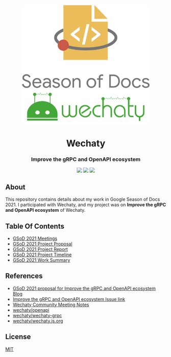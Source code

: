 <div align="center">
<img src="assets/gsod-2021-1.svg" height="auto" width="400" />
<br />
<img src="assets/gsod-2021-2.svg" height="auto" width="400" />
<br />
<h1>Wechaty</h1>
<h3>
Improve the gRPC and OpenAPI ecosystem
</h3>
<a href="https://github.com/iamrajiv/GSoD-2021/network/members"><img src="https://img.shields.io/github/forks/iamrajiv/GSoD-2021?color=0969da&style=for-the-badge" height="auto" width="auto" /></a>
<a href="https://github.com/iamrajiv/GSoD-2021/stargazers"><img src="https://img.shields.io/github/stars/iamrajiv/GSoD-2021?color=0969da&style=for-the-badge" height="auto" width="auto" /></a>
<a href="https://github.com/iamrajiv/GSoD-2021/blob/master/LICENSE"><img src="https://img.shields.io/github/license/iamrajiv/GSoD-2021?color=0969da&style=for-the-badge" height="auto" width="auto" /></a>
</div>

## About

This repository contains details about my work in Google Season of Docs 2021. I participated with Wechaty, and my project was on **Improve the gRPC and OpenAPI ecosystem** of Wechaty.

## Table Of Contents

- [GSoD 2021 Meetings](GSoD_2021_Meetings.md)
- [GSoD 2021 Project Proposal](GSoD_2021_Project_Proposal.md)
- [GSoD 2021 Project Report](GSoD_2021_Project_Report.md)
- [GSoD 2021 Project Timeline](GSoD_2021_Project_Timeline.md)
- [GSoD 2021 Work Summary](GSoD_2021_Work_Summary.md)

## References

- [GSoD 2021 proposal for Improve the gRPC and OpenAPI ecosystem Blog](https://wechaty.js.org/2021/05/18/gsod-2021-proposal-for-improve-the-grpc-and-openapi-ecosystem/)
- [Improve the gRPC and OpenAPI ecosystem Issue link](https://github.com/wechaty/wechaty.js.org/issues/1012)
- [Wechaty Community Meeting Notes](https://docs.google.com/document/d/1fVCk8qRYc4RKGMf2UY5HOe07hEhPUOpGC34v88GEFJg/edit#)
- [wechaty/openapi](https://github.com/wechaty/openapi)
- [wechaty/wechaty-grpc](https://github.com/wechaty/grpc)
- [wechaty/wechaty.js.org](https://github.com/wechaty/wechaty.js.org)

## License

[MIT](https://github.com/iamrajiv/GSoD-2021/blob/master/LICENSE)
